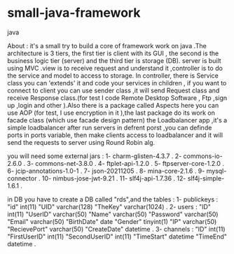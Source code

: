 # small-java-framework
java

About : 
it's a small try to build a core of framework work on java .The architecture is 3 tiers, the first tier is client with its GUI , the second is the business logic tier (server) and the third tier is storage (DB). server is built using MVC .view is to receive request and understand it ,controller is to do the service and model to access to storage. In controller, there is Service class you can 'extends' it and code your services in children , if you want to connect to client you can use sender class ,it will send Request class and receive Response class.(for test I code Remote Desktop Software , Ftp ,sign up ,login and other ).Also there is a package called Aspects here you can use AOP (for test, I use encryption in it ),the last package do its work on facade class (which use facade design pattern)
the Loadbalancer app ,it's a simple loadbalancer after run servers in defrent porst ,you can definde ports in ports variable, then make clients access to loadbalancer and it will send the requests to server using Round Robin alg.

you will need some external jars :
1- charm-glisten-4.3.7 . 
2- commons-io-2.6.0 . 
3- commons-net-3.8.0 . 
4- ftplet-api-1.2.0 . 
5- ftpserver-core-1.2.0 . 
6- jcip-annotations-1.0-1 . 
7- json-20211205 . 
8- mina-core-2.1.6 . 
9- mysql-connector . 
10- nimbus-jose-jwt-9.21 . 
11- slf4j-api-1.7.36 . 
12- slf4j-simple-1.6.1 . 

in DB you have to create a DB called "rds",and the tables :
1- publickeys : "id" int(11)
                "UID" varchar(128)
                "TheKey" varchar(1024)
 . 
2- users : "ID" int(11)
           "UserID" varchar(50)
           "Name" varchar(50)
           "Password" varchar(50)
           "Email" varchar(50)
           "BirthDate" date
           "Gender" tinyint(1)
           "IP" varchar(50)
           "RecievePort" varchar(50)
           "CreateDate" datetime
 . 
3- channels : "ID" int(11)
              "FirstUserID" int(11)
              "SecondUserID" int(11)
              "TimeStart" 	datetime
              "TimeEnd" 	datetime
 . 
